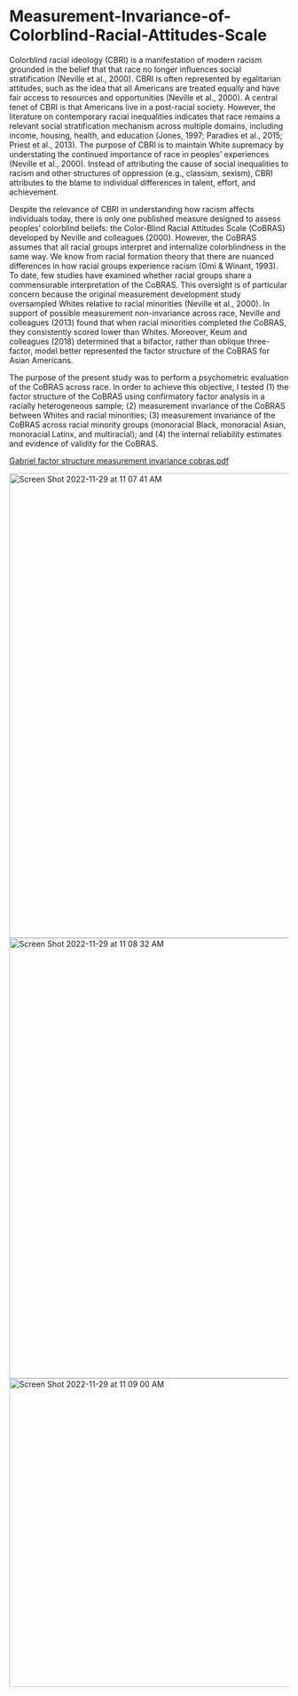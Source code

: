 # Measurement-Invariance-of-Colorblind-Racial-Attitudes-Scale

Colorblind racial ideology (CBRI) is a manifestation of modern racism grounded in the belief that that race no longer influences social stratification (Neville et al., 2000). CBRI is often represented by egalitarian attitudes, such as the idea that all Americans are treated equally and have fair access to resources and opportunities (Neville et al., 2000). A central tenet of CBRI is that Americans live in a post-racial society. However, the literature on contemporary racial inequalities indicates that race remains a relevant social stratification mechanism across multiple domains, including income, housing, health, and education (Jones, 1997; Paradies et al., 2015; Priest et al., 2013). The purpose of CBRI is to maintain White supremacy by understating the continued importance of race in peoples’ experiences (Neville et al., 2000). Instead of attributing the cause of social inequalities to racism and other structures of oppression (e.g., classism, sexism), CBRI attributes to the blame to individual differences in talent, effort, and achievement. 

Despite the relevance of CBRI in understanding how racism affects individuals today, there is only one published measure designed to assess peoples’ colorblind beliefs: the Color-Blind Racial Attitudes Scale (CoBRAS) developed by Neville and colleagues (2000). However, the CoBRAS assumes that all racial groups interpret and internalize colorblindness in the same way. We know from racial formation theory that there are nuanced differences in how racial groups experience racism (Omi & Winant, 1993). To date, few studies have examined whether racial groups share a commensurable interpretation of the CoBRAS. This oversight is of particular concern because the original measurement development study oversampled Whites relative to racial minorities (Neville et al., 2000). In support of possible measurement non-invariance across race, Neville and colleagues (2013) found that when racial minorities completed the CoBRAS, they consistently scored lower than Whites. Moreover, Keum and colleagues (2018) determined that a bifactor, rather than oblique three-factor, model better represented the factor structure of the CoBRAS for Asian Americans.

The purpose of the present study was to perform a psychometric evaluation of the CoBRAS across race. In order to achieve this objective, I tested 
(1) the factor structure of the CoBRAS using confirmatory factor analysis in a racially heterogeneous sample; 
(2) measurement invariance of the CoBRAS between Whites and racial minorities; 
(3) measurement invariance of the CoBRAS across racial minority groups (monoracial Black, monoracial Asian, monoracial Latinx, and multiracial); and 
(4) the internal reliability estimates and evidence of validity for the CoBRAS.

[Gabriel factor structure measurement invariance cobras.pdf](https://github.com/abigailgabriel/Measurement-Invariance-of-Colorblind-Racial-Attitudes-Scale/files/10114828/Gabriel.factor.structure.measurement.invariance.cobras.pdf)

<img width="837" alt="Screen Shot 2022-11-29 at 11 07 41 AM" src="https://user-images.githubusercontent.com/86257471/204581354-34cf0e8e-26ab-4d08-b890-67811eb6254d.png">

<img width="793" alt="Screen Shot 2022-11-29 at 11 08 32 AM" src="https://user-images.githubusercontent.com/86257471/204581540-1443a001-6632-442e-ba47-559231b658a1.png">

<img width="556" alt="Screen Shot 2022-11-29 at 11 09 00 AM" src="https://user-images.githubusercontent.com/86257471/204581657-f2dfdd88-f7cd-4f0a-93fc-f77beb417d28.png">
